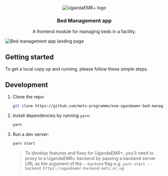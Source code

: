 <!-- PROJECT LOGO -->
<p align="center">
  <img src="https://github.com/METS-Programme/esm-ugandaemr-bed-management-app/blob/f2688457f8e2e8c3e28c61bc83bb4e83f95b3e45/src/assets/logo.svg" alt="UgandaEMR+ logo" />

  
  <h3 align="center">Bed Management app</h3>

  <p align="center">
    A frontend module for managing beds in a facility.
  </p>
</p>

 <img src="https://github.com/METS-Programme/esm-ugandaemr-bed-management-app/blob/f2688457f8e2e8c3e28c61bc83bb4e83f95b3e45/src/assets/landing-page.png" alt="Bed management app landing page" />

<!-- GETTING STARTED -->

## Getting started

To get a local copy up and running, please follow these simple steps.

## Development

1. Clone the repo:

   ```sh
   git clone https://github.com/mets-programme/esm-ugandaemr-bed-management-app.git
   ```

2. Install dependencies by running `yarn`:
  
    ```sh
    yarn
    ```

3. Run a dev server:

    ```sh
    yarn start
    ```
    > To develop features and fixes for UgandaEMR+, you'll need to proxy to a UgandaEMR+ backend by passing a backend server URL as the argument of the `--backend` flag e.g. `yarn start --backend https://ugandaemr-backend.mets.or.ug`
